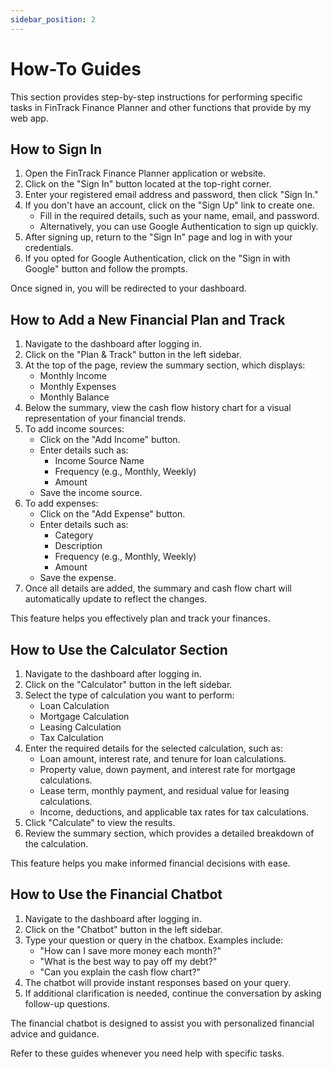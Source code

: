 ```yaml
---
sidebar_position: 2
---
```


# How-To Guides

This section provides step-by-step instructions for performing specific tasks in FinTrack Finance Planner and other functions that provide by my web app.

## How to Sign In

1. Open the FinTrack Finance Planner application or website.
2. Click on the "Sign In" button located at the top-right corner.
3. Enter your registered email address and password, then click "Sign In."
4. If you don't have an account, click on the "Sign Up" link to create one.
   - Fill in the required details, such as your name, email, and password.
   - Alternatively, you can use Google Authentication to sign up quickly.
5. After signing up, return to the "Sign In" page and log in with your credentials.
6. If you opted for Google Authentication, click on the "Sign in with Google" button and follow the prompts.

Once signed in, you will be redirected to your dashboard.

## How to Add a New Financial Plan and Track

1. Navigate to the dashboard after logging in.
2. Click on the "Plan & Track" button in the left sidebar.
3. At the top of the page, review the summary section, which displays:
   - Monthly Income
   - Monthly Expenses
   - Monthly Balance
4. Below the summary, view the cash flow history chart for a visual representation of your financial trends.
5. To add income sources:
   - Click on the "Add Income" button.
   - Enter details such as:
     - Income Source Name
     - Frequency (e.g., Monthly, Weekly)
     - Amount
   - Save the income source.
6. To add expenses:
   - Click on the "Add Expense" button.
   - Enter details such as:
     - Category
     - Description
     - Frequency (e.g., Monthly, Weekly)
     - Amount
   - Save the expense.
7. Once all details are added, the summary and cash flow chart will automatically update to reflect the changes.

This feature helps you effectively plan and track your finances.

## How to Use the Calculator Section

1. Navigate to the dashboard after logging in.
2. Click on the "Calculator" button in the left sidebar.
3. Select the type of calculation you want to perform:
   - Loan Calculation
   - Mortgage Calculation
   - Leasing Calculation
   - Tax Calculation
4. Enter the required details for the selected calculation, such as:
   - Loan amount, interest rate, and tenure for loan calculations.
   - Property value, down payment, and interest rate for mortgage calculations.
   - Lease term, monthly payment, and residual value for leasing calculations.
   - Income, deductions, and applicable tax rates for tax calculations.
5. Click "Calculate" to view the results.
6. Review the summary section, which provides a detailed breakdown of the calculation.

This feature helps you make informed financial decisions with ease.

## How to Use the Financial Chatbot

1. Navigate to the dashboard after logging in.
2. Click on the "Chatbot" button in the left sidebar.
3. Type your question or query in the chatbox. Examples include:
   - "How can I save more money each month?"
   - "What is the best way to pay off my debt?"
   - "Can you explain the cash flow chart?"
4. The chatbot will provide instant responses based on your query.
5. If additional clarification is needed, continue the conversation by asking follow-up questions.

The financial chatbot is designed to assist you with personalized financial advice and guidance.

Refer to these guides whenever you need help with specific tasks.
